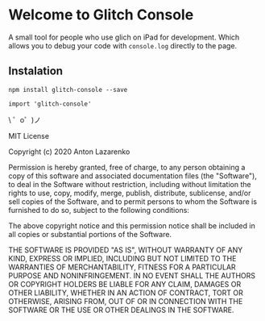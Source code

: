 Welcome to Glitch Console
=================

A small tool for people who use glich on iPad for development.
Which allows you to debug your code with `console.log` directly to the page.

## Instalation

```
npm install glitch-console --save
```

```
import 'glitch-console'
```

\ ゜o゜)ノ


MIT License

Copyright (c) 2020 Anton Lazarenko

Permission is hereby granted, free of charge, to any person obtaining a copy
of this software and associated documentation files (the "Software"), to deal
in the Software without restriction, including without limitation the rights
to use, copy, modify, merge, publish, distribute, sublicense, and/or sell
copies of the Software, and to permit persons to whom the Software is
furnished to do so, subject to the following conditions:

The above copyright notice and this permission notice shall be included in all
copies or substantial portions of the Software.

THE SOFTWARE IS PROVIDED "AS IS", WITHOUT WARRANTY OF ANY KIND, EXPRESS OR
IMPLIED, INCLUDING BUT NOT LIMITED TO THE WARRANTIES OF MERCHANTABILITY,
FITNESS FOR A PARTICULAR PURPOSE AND NONINFRINGEMENT. IN NO EVENT SHALL THE
AUTHORS OR COPYRIGHT HOLDERS BE LIABLE FOR ANY CLAIM, DAMAGES OR OTHER
LIABILITY, WHETHER IN AN ACTION OF CONTRACT, TORT OR OTHERWISE, ARISING FROM,
OUT OF OR IN CONNECTION WITH THE SOFTWARE OR THE USE OR OTHER DEALINGS IN THE
SOFTWARE.